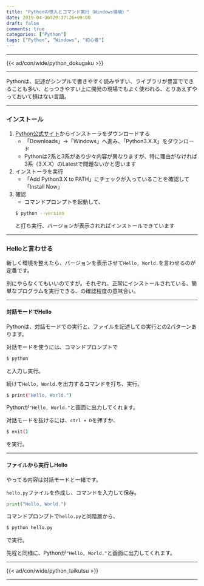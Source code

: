 ```yaml
---
title: "Pythonの導入とコマンド実行（Windows環境）"
date: 2019-04-30T20:37:26+09:00
draft: false
comments: true
categories: ["Python"]
tags: ["Python", "Windows", "初心者"]
---
```


<!--more-->

---

{{< ad/con/wide/python_dokugaku >}}

---

Pythonは、記述がシンプルで書きやすく読みやすい、ライブラリが豊富でできることも多い、とっつきやすい上に開発の現場でもよく使われる、とりあえずやっておいて損はない言語。

---

### インストール

1. [Python公式サイト](https://www.python.org/)からインストーラをダウンロードする
    - 「Downloads」→「Windows」へ進み、「Python3.X.X」をダウンロード
    - Pythonは2系と3系があり少々内容が異なりますが、特に理由がなければ3系（3.X.X）のLatestで問題ないかと思います
2. インストーラを実行
    - 「Add Python3.X to PATH」にチェックが入っていることを確認して「Install Now」
3. 確認
    - コマンドプロンプトを起動して、  
    ```sh
    $ python --version
    ```
    と打ち実行、バージョンが表示されればインストールできています

---

### Helloと言わせる

新しく環境を整えたら、バージョンを表示させて`Hello, World.`を言わせるのが定番です。

別にやらなくてもいいのですが。それぞれ、正常にインストールされている、簡単なプログラムを実行できる、の確認程度の意味合い。

---

#### 対話モードでHello

Pythonは、対話モードでの実行と、ファイルを記述しての実行との2パターンあります。

対話モードを使うには、コマンドプロンプトで

```sh
$ python
```

と入力し実行。

続けて`Hello, World.`を出力するコマンドを打ち、実行。

```sh
$ print("Hello, World.")
```

Pythonが`"Hello, World."`と画面に出力してくれます。

対話モードを抜けるには、`ctrl + D`を押すか、

```sh
$ exit()
```

を実行。

---

#### ファイルから実行しHello

やってる内容は対話モードと一緒です。

`hello.py`ファイルを作成し、コマンドを入力して保存。

```python:hello.py
print("Hello, World.")
```

コマンドプロンプトで`hello.py`と同階層から、

```sh
$ python hello.py
```

で実行。

先程と同様に、Pythonが`"Hello, World."`と画面に出力してくれます。

---

{{< ad/con/wide/python_taikutsu >}}

---